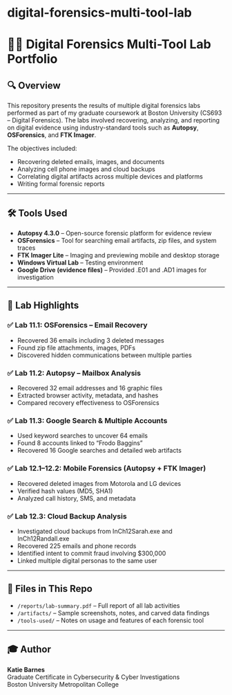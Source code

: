 # digital-forensics-multi-tool-lab
# 🕵️‍♀️ Digital Forensics Multi-Tool Lab Portfolio

## 🔍 Overview

This repository presents the results of multiple digital forensics labs performed as part of my graduate coursework at Boston University (CS693 – Digital Forensics). The labs involved recovering, analyzing, and reporting on digital evidence using industry-standard tools such as **Autopsy**, **OSForensics**, and **FTK Imager**.

The objectives included:
- Recovering deleted emails, images, and documents
- Analyzing cell phone images and cloud backups
- Correlating digital artifacts across multiple devices and platforms
- Writing formal forensic reports

---

## 🛠️ Tools Used

- **Autopsy 4.3.0** – Open-source forensic platform for evidence review
- **OSForensics** – Tool for searching email artifacts, zip files, and system traces
- **FTK Imager Lite** – Imaging and previewing mobile and desktop storage
- **Windows Virtual Lab** – Testing environment
- **Google Drive (evidence files)** – Provided .E01 and .AD1 images for investigation

---

## 🧪 Lab Highlights

### ✅ Lab 11.1: OSForensics – Email Recovery
- Recovered 36 emails including 3 deleted messages
- Found zip file attachments, images, PDFs
- Discovered hidden communications between multiple parties

### ✅ Lab 11.2: Autopsy – Mailbox Analysis
- Recovered 32 email addresses and 16 graphic files
- Extracted browser activity, metadata, and hashes
- Compared recovery effectiveness to OSForensics

### ✅ Lab 11.3: Google Search & Multiple Accounts
- Used keyword searches to uncover 64 emails
- Found 8 accounts linked to “Frodo Baggins”
- Recovered 16 Google searches and detailed web artifacts

### ✅ Lab 12.1–12.2: Mobile Forensics (Autopsy + FTK Imager)
- Recovered deleted images from Motorola and LG devices
- Verified hash values (MD5, SHA1)
- Analyzed call history, SMS, and metadata

### ✅ Lab 12.3: Cloud Backup Analysis
- Investigated cloud backups from InCh12Sarah.exe and InCh12Randall.exe
- Recovered 225 emails and phone records
- Identified intent to commit fraud involving $300,000
- Linked multiple digital personas to the same user

---

## 📁 Files in This Repo

- `/reports/lab-summary.pdf` – Full report of all lab activities
- `/artifacts/` – Sample screenshots, notes, and carved data findings
- `/tools-used/` – Notes on usage and features of each forensic tool

---

## 🎓 Author

**Katie Barnes**  
Graduate Certificate in Cybersecurity & Cyber Investigations   
Boston University Metropolitan College  
